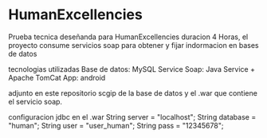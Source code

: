 # HumanExcellencies


Prueba tecnica deseñanda para HumanExcellencies duracion 4 Horas, el proyecto consume servicios soap para obtener y fijar indormacion en bases de datos

tecnologias utilizadas
Base de datos: MySQL
Service Soap: Java Service + Apache TomCat
App: android

adjunto en este repositorio scgip de la base de datos y el .war que contiene el servicio soap.

configuracion jdbc en el .war
String server = "localhost";
String database = "human";
String user = "user_human";
String pass = "12345678";
